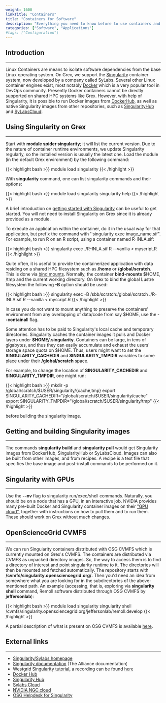 ```yaml
---
weight: 1600
linkTitle: "Containers"
title: "Containers for Software"
description: "Everything you need to know before to use containers and singularity."
categories: ["Software", "Applications"]
#tags: ["Configuration"]
---
```


## Introduction
---

Linux Containers are means to isolate software dependencies from the base Linux operating system. On Grex, we support the [Singularity](https://sylabs.io/guides/3.5/user-guide/) container system, now developed by a company called SyLabs. Several other Linux container engines exist, most notably [Docker](https://www.docker.com) which is a very popular tool in DevOps community. Presently Docker containers cannot be directly supported on shared HPC systems like Grex. However, with help of Singularity, it is possible to run Docker images from [DockerHub](https://hub.docker.com/), as well as native Singularity images from other repositories, such as [SingularityHub](https://singularity-hub.org/) and [SyLabsCloud](https://cloud.sylabs.io/home).

## Using Singularity on Grex
---

Start with __module spider singularity__; it will list the current version. Due to the nature of container runtime environments, we update Singularity regularly, so the installed version is usually the latest one. Load the module (in the default Grex environment) by the following command:

{{< highlight bash >}}
module load singularity
{{< /highlight >}}

With **singularity** command, one can list singularity commands and their options:

{{< highlight bash >}}
module load singularity
singularity help
{{< /highlight >}}

A brief introduction on [getting started with Singularity](https://sylabs.io/guides/3.5/user-guide/quick_start.html) can be useful to get started. You will not need to install Singularity on Grex since it is already provided as a module.

To execute an application within the container, do it in the usual way for that application, but prefix the command with ''singularity exec image_name.sif". For example, to run R on an R script, using a container named R-INLA.sif:

{{< highlight bash >}}
singularity exec ./R-INLA.sif R --vanilla < myscript.R
{{< /highlight >}}
 
Quite often, it is useful to provide the containerized application with data residing on a shared HPC filesystem such as __/home__ or __/global/scratch__. This is done via [bind mounts](https://sylabs.io/guides/3.5/user-guide/bind_paths_and_mounts.html). Normally, the container **bind-mounts** $HOME, /tmp and the current working directory. On Grex to bind the global Lustre filesystem the following __-B__ option should be used:

{{< highlight bash >}}
singularity exec -B /sbb/scratch:/global/scratch ./R-INLA.sif R --vanilla < myscript.R
{{< /highlight >}}

In case you do not want to mount anything to preserve the containers' environment from any overlapping of data/code from say $HOME, use the __-\-containall__ flag.

Some attention has to be paid to Singularity's local cache and temporary directories. Singularity caches the container images it pulls and Docker layers under __$HOME/.singularity__. Containers can be large, in tens of gigabytes, and thus they can easily accumulate and exhaust the users' storage space quota on $HOME. Thus, users might want to set the __SINGULARITY_CACHEDIR__ and __SINGULARITY_TMPDIR__ variables to some place under their __/global/scratch__ space.

For example, to change the location of __SINGULARITY_CACHEDIR__ and __SINGULARITY_TMPDIR__, one might run:

{{< highlight bash >}}
mkdir -p /global/scratch/$USER/singularity/{cache,tmp}
export SINGULARITY_CACHEDIR="/global/scratch/$USER/singularity/cache"
export SINGULARITY_TMPDIR="/global/scratch/$USER/singularity/tmp"
{{< /highlight >}}

before building the singularity image.

## Getting and building Singularity images
---

The commands **singularity build** and **singularity pull** would get Singularity images from DockerHub, SingularityHub or SyLabsCloud. Images can also be built from other images, and from recipes. A recipe is a text file that specifies the base image and post-install commands to be performed on it.

## Singularity with GPUs
---

Use the __-\-nv__ flag to singularity run/exec/shell commands. Naturally, you should be on a node that has a GPU, in an interactive job. NVIDIA provides many pre-built Docker and Singularity container images on their ["GPU cloud"](https://ngc.nvidia.com/), together with instructions on how to pull them and to run them. These should work on Grex without much changes.

## OpenScienceGrid CVMFS
---

We can run Singularity containers distributed with OSG CVMFS which is currently mounted on Grex's CVMFS. The containers are distributed via CVMFS as unpacked directory images. So, the way to access them is to find a directory of interest and point singularity runtime to it. The directories will then be mounted and fetched automatically. The repository starts with __/cvmfs/singularity.opensciencegrid.org/__. Then you'd need an idea from somewhere what you are looking for in the subdirectories of the above-mentioned path. An example (accessing, that is, exploring via __singularity shell__ command, Remoll software distributed through OSG CVMFS by __jeffersonlab__):

{{< highlight bash >}}
module load singularity
singularity shell /cvmfs/singularity.opensciencegrid.org/jeffersonlab/remoll\:develop
{{< /highlight >}}

A partial description of what is present on OSG CVMFS is available [here](https://support.opensciencegrid.org/support/solutions/articles/12000024676-docker-and-singularity-containers).

## External links
---

 * [Singularity/Sylabs homepage](https://sylabs.io)
 * [Singularity documentation](https://docs.alliancecan.ca/wiki/Singularity) (The Alliance documentation)
 * [Westgrid Singularity tutorial](https://westgrid.github.io/trainingMaterials/materials/singularity20210526.pdf), a recording can be found [here](https://westgrid.github.io/trainingMaterials/tools/virtual/)
 * [Docker Hub](https://hub.docker.com)
 * [Singularity Hub](https://ngc.nvidia.com/)
 * [Sylabs Cloud](https://cloud.sylabs.io/home)
 * [NVIDIA NGC cloud](https://ngc.nvidia.com/)
 * [OSG Helpdesk for Singularity](https://support.opensciencegrid.org/support/solutions/articles/12000024676-docker-and-singularity-containers)

<!-- {{< treeview display="tree" />}} -->

<!-- Changes and update:
* 
*
*
-->
